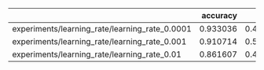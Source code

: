 |                                                |   accuracy |     loss |
|:-----------------------------------------------|-----------:|---------:|
| experiments/learning_rate/learning_rate_0.0001 |   0.933036 | 0.497202 |
| experiments/learning_rate/learning_rate_0.001  |   0.910714 | 0.500815 |
| experiments/learning_rate/learning_rate_0.01   |   0.861607 | 0.489922 |